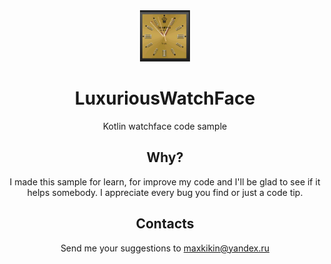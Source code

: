 <div align="center">


<img src="./app/src/main/res/drawable/preview.png" alt="LuxuriousWatchFace logo" title="LuxuriousWatchFace logo" width="80"/>

# LuxuriousWatchFace

Kotlin watchface code sample

## Why?

I made this sample for learn, for improve my code and I'll be glad to see if it helps somebody. I appreciate every bug you find or just a code tip.

## Contacts
Send me your suggestions to maxkikin@yandex.ru

</div>